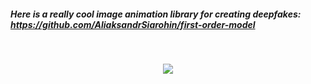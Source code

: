 ##### Here is a really cool image animation library for creating deepfakes: https://github.com/AliaksandrSiarohin/first-order-model
<br>
<p align="center">
	<img src="https://bencekotis.com/fastmeme.gif">	
</p>
